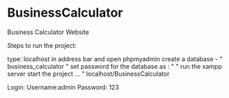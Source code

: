 # BusinessCalculator
Business Calculator Website


Steps to run the project:

type: localhost in address bar and open phpmyadmin
create a database - " business_calculator "
set password for the database as : " "
run the xampp server
start the project ... " localhost/BusinessCalculator

Login: 
Username:admin 
Password: 123
